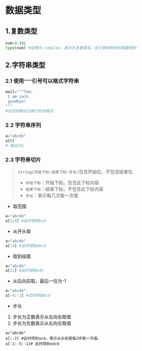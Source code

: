 # 数据类型


## 1.复数类型
```python
num=3.14j
type(num) #结果为 complex，表示为复数类型。在计算抛物线时需要用到
```

## 2.字符串类型
### 2.1 使用`"""`引号可以格式字符串
```python
mail="""Tom:
 I am jack.
 goodbye!
"""
#此时的输出为换行后的格式
```

### 2.2 字符串序列
```python
a="abcde"
a[0]
# 输出为a
```
### 2.3 字符串切片
>`string[开始下标:结束下标:步长]`包含开始位，不包含结束位
>- `开始下标`：开始下标。包含此下标内容
>- `结束下标`：结束下标。不包含此下标内容
>- `步长`：表示每几次取一次值


- 取范围
```python
a="abcde"
a[1:4] #此时得到bcd
```
- 从开头取
 ```python
a="abcde"
a[:4] #此时得到abcd
 ```
- 取到结尾
 ```python
a="abcde"
a[2:] #此时得到cde
 ```
- 从后向前取，最后一位为-1
 ```python
a="abcde"
a[-4:-1] #此时得到bcd
 ```

- 步长
1. 步长为正数表示从左向右取值
2. 步长为负数表示从右向左取值
 ```
a="abcde"
a[::2] #此时得到ace。表示从头到尾每2步取一次值。
a[-1:-5:-1]# 此时得到edcb
 ```
